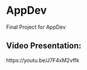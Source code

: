 # AppDev
Final Project for AppDev

<h2 align="left">Video Presentation:</h2>
https://youtu.be/J7F4xM2vffk
